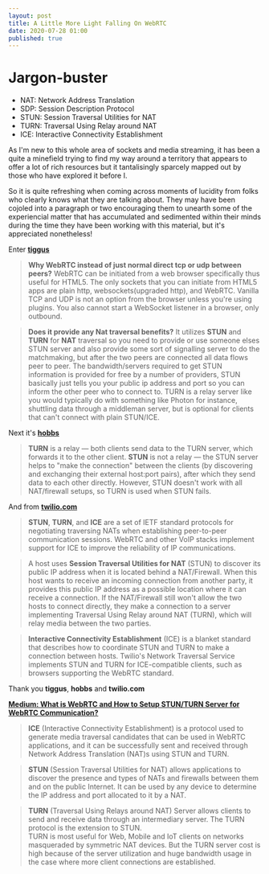 ```yaml
---
layout: post
title: A Little More Light Falling On WebRTC
date: 2020-07-28 01:00
published: true
---
```


# Jargon-buster

* NAT: Network Address Translation
* SDP: Session Description Protocol
* STUN: Session Traversal Utilities for NAT
* TURN: Traversal Using Relay around NAT 
* ICE: Interactive Connectivity Establishment
  

As I'm new to this whole area of sockets and media streaming, it has been a quite a minefield trying to find my way around a territory that appears to offer a lot of rich resources but it tantalisingly sparcely mapped out by those who have explored it before I. 

So it is quite refreshing when coming across moments of lucidity from folks who clearly knows what they are talking about.  They may have been cojoled into a paragraph or two encouraging them to unearth some of the experiencial matter that has accumulated and sedimented within their minds during the time they have been working with this material, but it's appreciated nonetheless!

Enter **[tiggus](https://forum.unity.com/threads/unitypeerjs-simple-webrtc-support-for-unity-webgl.310166/)**
> **Why WebRTC instead of just normal direct tcp or udp between peers?**
WebRTC can be initiated from a web browser specifically thus useful for HTML5. The only sockets that you can initiate from HTML5 apps are plain http, websockets(upgraded http), and WebRTC. Vanilla TCP and UDP is not an option from the browser unless you're using plugins. You also cannot start a WebSocket listener in a browser, only outbound.

>**Does it provide any Nat traversal benefits?**
It utilizes **STUN** and **TURN** for **NAT** traversal so you need to provide or use someone elses STUN server and also provide some sort of signalling server to do the matchmaking, but after the two peers are connected all data flows peer to peer. The bandwidth/servers required to get STUN information is provided for free by a number of providers, STUN basically just tells you your public ip address and port so you can inform the other peer who to connect to. TURN is a relay server like you would typically do with something like Photon for instance, shuttling data through a middleman server, but is optional for clients that can't connect with plain STUN/ICE.

Next it's **[hobbs](https://stackoverflow.com/questions/59484802/ice-vs-stun-vs-turn)**
>**TURN** is a relay — both clients send data to the TURN server, which forwards it to the other client.
>**STUN** is not a relay — the STUN server helps to "make the connection" between the clients (by discovering and exchanging their external host:port pairs), after which they send data to each other directly. However, STUN doesn't work with all NAT/firewall setups, so TURN is used when STUN fails.

And from **[twilio.com](https://www.twilio.com/docs/stun-turn/faq)**

>**STUN**, **TURN**, and **ICE** are a set of IETF standard protocols for negotiating traversing NATs when establishing peer-to-peer communication sessions. WebRTC and other VoIP stacks implement support for ICE to improve the reliability of IP communications.

>A host uses **Session Traversal Utilities for NAT** (STUN) to discover its public IP address when it is located behind a NAT/Firewall. When this host wants to receive an incoming connection from another party, it provides this public IP address as a possible location where it can receive a connection. If the NAT/Firewall still won't allow the two hosts to connect directly, they make a connection to a server implementing Traversal Using Relay around NAT (TURN), which will relay media between the two parties.

>**Interactive Connectivity Establishment** (ICE) is a blanket standard that describes how to coordinate STUN and TURN to make a connection between hosts. Twilio's Network Traversal Service implements STUN and TURN for ICE-compatible clients, such as browsers supporting the WebRTC standard.

Thank you **tiggus**, **hobbs** and **twilio.com**

**[Medium: What is WebRTC and How to Setup STUN/TURN Server for WebRTC Communication?](https://medium.com/av-transcode/what-is-webrtc-and-how-to-setup-stun-turn-server-for-webrtc-communication-63314728b9d0)**

>**ICE** (Interactive Connectivity Establishment) is a protocol used to generate media traversal candidates that can be used in WebRTC applications, and it can be successfully sent and received through Network Address Translation (NAT)s using STUN and TURN.

>**STUN** (Session Traversal Utilities for NAT) allows applications to discover the presence and types of NATs and firewalls between them and on the public Internet. It can be used by any device to determine the IP address and port allocated to it by a NAT.

>**TURN** (Traversal Using Relays around NAT) Server allows clients to send and receive data through an intermediary server. The TURN protocol is the extension to STUN.<br>
>TURN is most useful for Web, Mobile and IoT clients on networks masqueraded by symmetric NAT devices. But the TURN server cost is high because of the server utilization and huge bandwidth usage in the case where more client connections are established.




